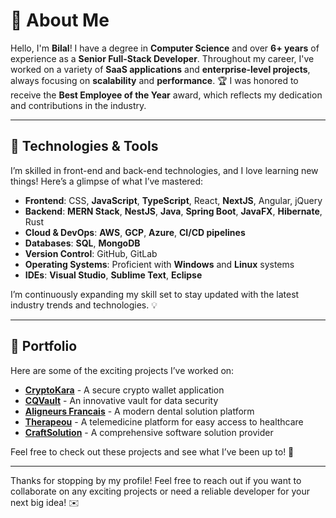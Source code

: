# 👋 About Me

Hello, I'm **Bilal**! I have a degree in **Computer Science** and over **6+ years** of experience as a **Senior Full-Stack Developer**. Throughout my career, I've worked on a variety of **SaaS applications** and **enterprise-level projects**, always focusing on **scalability** and **performance**. 🏆 I was honored to receive the **Best Employee of the Year** award, which reflects my dedication and contributions in the industry. 

---

## 🚀 Technologies & Tools

I’m skilled in front-end and back-end technologies, and I love learning new things! Here’s a glimpse of what I’ve mastered:

- **Frontend**: CSS, **JavaScript**, **TypeScript**, React, **NextJS**, Angular, jQuery
- **Backend**: **MERN Stack**, **NestJS**, **Java**, **Spring Boot**, **JavaFX**, **Hibernate**, Rust
- **Cloud & DevOps**: **AWS**, **GCP**, **Azure**, **CI/CD pipelines**
- **Databases**: **SQL**, **MongoDB**
- **Version Control**: GitHub, GitLab
- **Operating Systems**: Proficient with **Windows** and **Linux** systems
- **IDEs**: **Visual Studio**, **Sublime Text**, **Eclipse**

I’m continuously expanding my skill set to stay updated with the latest industry trends and technologies. 💡

---

## 🌟 Portfolio

Here are some of the exciting projects I’ve worked on:

- [**CryptoKara**](https://www.cryptokara.com/) - A secure crypto wallet application
- [**CQVault**](https://cqrvault.org/) - An innovative vault for data security
- [**Aligneurs Francais**](https://aligneursfrancais.com/) - A modern dental solution platform
- [**Therapeou**](https://therapeou.vercel.app/) - A telemedicine platform for easy access to healthcare
- [**CraftSolution**](https://crafsolution.com/) - A comprehensive software solution provider

Feel free to check out these projects and see what I’ve been up to! 🚀

---

Thanks for stopping by my profile! Feel free to reach out if you want to collaborate on any exciting projects or need a reliable developer for your next big idea! ✉️

